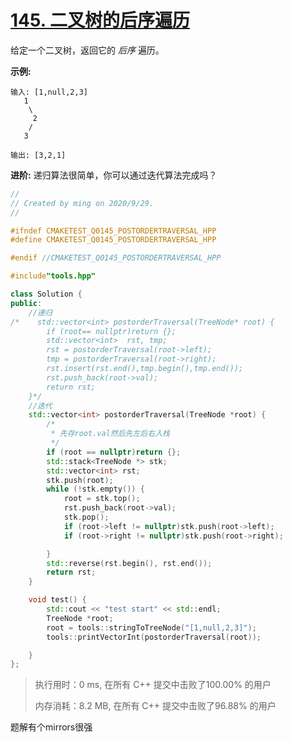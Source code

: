 # [145. 二叉树的后序遍历](https://leetcode-cn.com/problems/binary-tree-postorder-traversal/)

给定一个二叉树，返回它的 *后序* 遍历。

**示例:**

```
输入: [1,null,2,3]  
   1
    \
     2
    /
   3 

输出: [3,2,1]
```

**进阶:** 递归算法很简单，你可以通过迭代算法完成吗？

```c++
//
// Created by ming on 2020/9/29.
//

#ifndef CMAKETEST_Q0145_POSTORDERTRAVERSAL_HPP
#define CMAKETEST_Q0145_POSTORDERTRAVERSAL_HPP

#endif //CMAKETEST_Q0145_POSTORDERTRAVERSAL_HPP

#include"tools.hpp"

class Solution {
public:
    //递归
/*    std::vector<int> postorderTraversal(TreeNode* root) {
        if (root== nullptr)return {};
        std::vector<int>  rst, tmp;
        rst = postorderTraversal(root->left);
        tmp = postorderTraversal(root->right);
        rst.insert(rst.end(),tmp.begin(),tmp.end());
        rst.push_back(root->val);
        return rst;
    }*/
    //迭代
    std::vector<int> postorderTraversal(TreeNode *root) {
        /*
         * 先存root.val然后先左后右入栈
         */
        if (root == nullptr)return {};
        std::stack<TreeNode *> stk;
        std::vector<int> rst;
        stk.push(root);
        while (!stk.empty()) {
            root = stk.top();
            rst.push_back(root->val);
            stk.pop();
            if (root->left != nullptr)stk.push(root->left);
            if (root->right != nullptr)stk.push(root->right);

        }
        std::reverse(rst.begin(), rst.end());
        return rst;
    }

    void test() {
        std::cout << "test start" << std::endl;
        TreeNode *root;
        root = tools::stringToTreeNode("[1,null,2,3]");
        tools::printVectorInt(postorderTraversal(root));

    }
};
```

> 执行用时：0 ms, 在所有 C++ 提交中击败了100.00% 的用户
>
> 内存消耗：8.2 MB, 在所有 C++ 提交中击败了96.88% 的用户

题解有个mirrors很强
